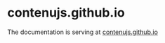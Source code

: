 # contenujs.github.io

The documentation is serving at [contenujs.github.io](https://contenujs.github.io)

